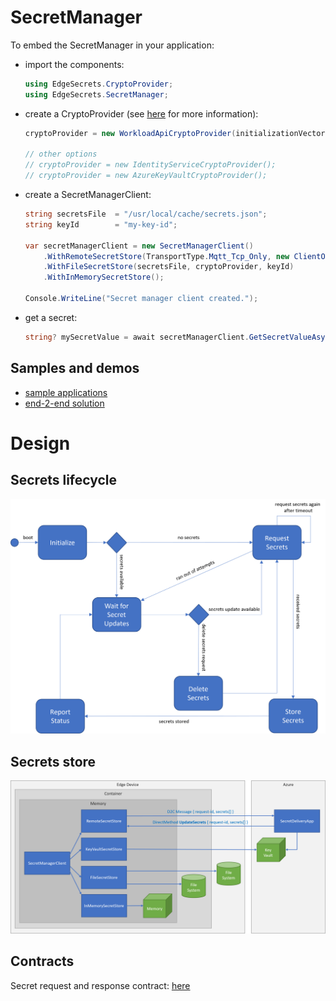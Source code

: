 # SecretManager
To embed the SecretManager in your application:

* import the components:
    ```c#
    using EdgeSecrets.CryptoProvider;
    using EdgeSecrets.SecretManager;
    ```

* create a CryptoProvider (see [here](../CryptoProvider/README.md) for more information):
    ```c#
    cryptoProvider = new WorkloadApiCryptoProvider(initializationVector);

    // other options
    // cryptoProvider = new IdentityServiceCryptoProvider();
    // cryptoProvider = new AzureKeyVaultCryptoProvider();
    ```

* create a SecretManagerClient:
    ```c#
    string secretsFile  = "/usr/local/cache/secrets.json";
    string keyId        = "my-key-id";

    var secretManagerClient = new SecretManagerClient()
        .WithRemoteSecretStore(TransportType.Mqtt_Tcp_Only, new ClientOptions())
        .WithFileSecretStore(secretsFile, cryptoProvider, keyId)
        .WithInMemorySecretStore();
        
    Console.WriteLine("Secret manager client created.");
    ```

* get a secret:
    ```c#
    string? mySecretValue = await secretManagerClient.GetSecretValueAsync("mySecretName", null, DateTime.Now);
    ```

## Samples and demos
* [sample applications](../Samples/)
* [end-2-end solution](../docs/e2e-demo.md)

# Design
## Secrets lifecycle
![](../images/edge-secrets-lifecycle.png)

## Secrets store
![](../images/edge-secrets-stores.png)

## Contracts
Secret request and response contract: [here](../docs/contracts.md)